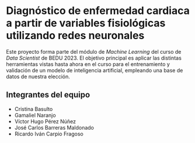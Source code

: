 # Diagnóstico de enfermedad cardiaca a partir de variables fisiológicas utilizando redes neuronales

Este proyecto forma parte del módulo de *Machine Learning* del curso de *Data Scientist* de BEDU 2023. El objetivo principal es aplicar las distintas herramientas vistas hasta ahora en el curso para el entrenamiento y validación de un modelo de inteligencia artificial, empleando una base de datos de nuestra elección. 

## Integrantes del equipo
* Cristina Basulto
* Gamaliel Naranjo
* Víctor Hugo Pérez Núñez
* José Carlos Barreras Maldonado
* Ricardo Iván Carpio Fragoso




